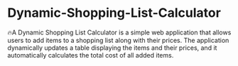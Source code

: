 # Dynamic-Shopping-List-Calculator
🔥A Dynamic Shopping List Calculator is a simple web application that allows users to add items to a shopping list along with their prices. The application dynamically updates a table displaying the items and their prices, and it automatically calculates the total cost of all added items.
